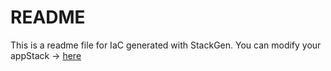 # README
This is a readme file for IaC generated with StackGen.
You can modify your appStack -> [here](http://main.dev.stackgen.com/appstacks/34cf8527-711e-4255-8b5e-4b5b67089a23)

